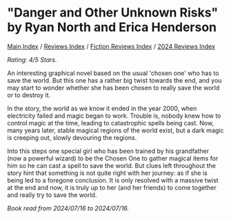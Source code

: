 # "Danger and Other Unknown Risks" by Ryan North and Erica Henderson

[Main Index](../../../README.md) / [Reviews Index](../../README.md) / [Fiction Reviews Index](../README.md) / [2024 Reviews Index](README.md)

*Rating: 4/5 Stars.*

An interesting graphical novel based on the usual 'chosen one' who has to save the world. But this one has a rather big twist towards the end, and you may start to wonder whether she has been chosen to really save the world or to destroy it.

In the story, the world as we know it ended in the year 2000, when electricity failed and magic began to work. Trouble is, nobody knew how to control magic at the time, leading to catastrophic spells being cast. Now, many years later, stable magical regions of the world exist, but a dark magic is creeping out, slowly devouring the regions.

Into this steps one special girl who has been trained by his grandfather (now a powerful wizard) to be the Chosen One to gather magical items for him so he can cast a spell to save the world. But clues left throughout the story hint that something is not quite right with her journey: as if she is being led to a foregone conclusion. It is only resolved with a massive twist at the end and now, it is truly up to her (and her friends) to come together and really try to save the world.

*Book read from 2024/07/16 to 2024/07/16.*
